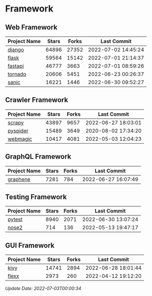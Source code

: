 # Framework

## Web Framework
| Project Name | Stars | Forks | Last Commit |
| ------------ | ----- | ----- | ----------- |
| [django](https://github.com/django/django) | 64896 | 27352 | 2022-07-02 14:45:24 |
| [flask](https://github.com/pallets/flask) | 59564 | 15142 | 2022-07-01 21:14:37 |
| [fastapi](https://github.com/tiangolo/fastapi) | 46777 | 3663 | 2022-07-01 08:59:26 |
| [tornado](https://github.com/tornadoweb/tornado) | 20606 | 5451 | 2022-06-23 00:26:37 |
| [sanic](https://github.com/sanic-org/sanic) | 16221 | 1446 | 2022-06-30 09:52:27 |

## Crawler Framework
| Project Name | Stars | Forks | Last Commit |
| ------------ | ----- | ----- | ----------- |
| [scrapy](https://github.com/scrapy/scrapy) | 43897 | 9657 | 2022-06-27 18:03:01 |
| [pyspider](https://github.com/binux/pyspider) | 15489 | 3649 | 2020-08-02 17:34:20 |
| [webmagic](https://github.com/code4craft/webmagic) | 10417 | 4081 | 2022-05-03 12:04:23 |

## GraphQL Framework
| Project Name | Stars | Forks | Last Commit |
| ------------ | ----- | ----- | ----------- |
| [graphene](https://github.com/graphql-python/graphene) | 7281 | 784 | 2022-06-27 16:07:49 |

## Testing Framework
| Project Name | Stars | Forks | Last Commit |
| ------------ | ----- | ----- | ----------- |
| [pytest](https://github.com/pytest-dev/pytest) | 8940 | 2071 | 2022-06-30 13:07:24 |
| [nose2](https://github.com/nose-devs/nose2) | 714 | 136 | 2022-05-13 19:47:17 |

## GUI Framework
| Project Name | Stars | Forks | Last Commit |
| ------------ | ----- | ----- | ----------- |
| [kivy](https://github.com/kivy/kivy) | 14741 | 2894 | 2022-06-28 18:01:44 |
| [flexx](https://github.com/flexxui/flexx) | 2973 | 260 | 2022-04-12 19:12:20 |

*Update Date: 2022-07-03T00:00:34*